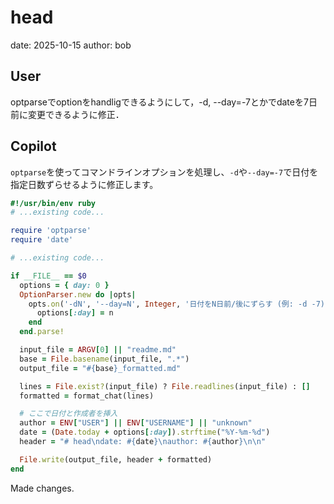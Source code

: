 # head
date: 2025-10-15
author: bob

## User
optparseでoptionをhandligできるようにして，-d, --day=-7とかでdateを7日前に変更できるように修正．

## Copilot


`optparse`を使ってコマンドラインオプションを処理し、`-d`や`--day=-7`で日付を指定日数ずらせるように修正します。

````ruby
#!/usr/bin/env ruby
# ...existing code...

require 'optparse'
require 'date'

# ...existing code...

if __FILE__ == $0
  options = { day: 0 }
  OptionParser.new do |opts|
    opts.on('-dN', '--day=N', Integer, '日付をN日前/後にずらす (例: -d -7)') do |n|
      options[:day] = n
    end
  end.parse!

  input_file = ARGV[0] || "readme.md"
  base = File.basename(input_file, ".*")
  output_file = "#{base}_formatted.md"

  lines = File.exist?(input_file) ? File.readlines(input_file) : []
  formatted = format_chat(lines)

  # ここで日付と作成者を挿入
  author = ENV["USER"] || ENV["USERNAME"] || "unknown"
  date = (Date.today + options[:day]).strftime("%Y-%m-%d")
  header = "# head\ndate: #{date}\nauthor: #{author}\n\n"

  File.write(output_file, header + formatted)
end
````

Made changes.